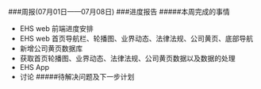 ###周报(07月01日——07月08日)
###进度报告
#####本周完成的事情

* EHS web 前端进度安排
* EHS web 首页导航栏、轮播图、业界动态、法律法规、公司黄页、底部导航
* 新增公司黄页数据库
* 获取首页轮播图、业界动态、法律法规、公司黄页数据以及数据的处理
* EHS App
 * 讨论
#####待解决问题及下一步计划
